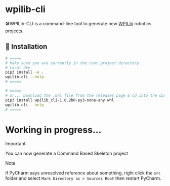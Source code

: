 # wpilib-cli

🛠️WPILib-CLI is a command-line tool to generate new [WPILib](https://docs.wpilib.org/en/stable/docs/zero-to-robot/step-2/wpilib-setup.html) robotics projects.

## 🚀 Installation

```bash
# =====
# Make sure you are currently in the root project directory
# Local dev
pip3 install -e .
wpilib-cli --help
# =====

# =====
# or... Download the .whl file from the releases page & cd into the directory
pip3 install wpilib_cli-1.0.2b0-py3-none-any.whl
wpilib-cli --help
# =====
```

# Working in progress...

> [!IMPORTANT]
> You can now generate a Command Based Skeleton project

> [!NOTE]
> If PyCharm says unresolved reference about something, right click the `src` folder and select `Mark Directory as > Sources Root` then restart PyCharm.


